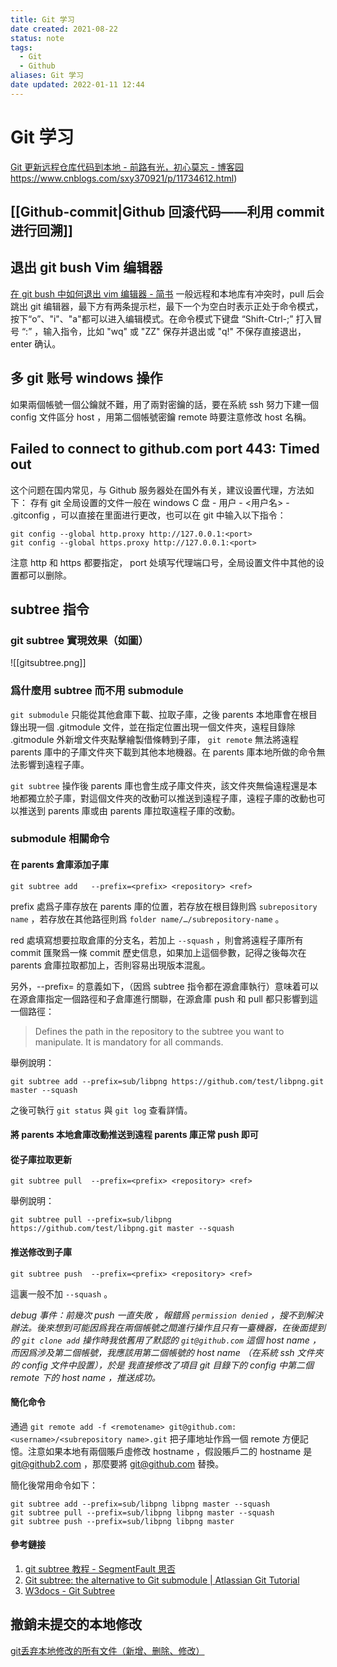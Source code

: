```yaml
---
title: Git 学习
date created: 2021-08-22
status: note
tags:
  - Git
  - Github
aliases: Git 学习
date updated: 2022-01-11 12:44
---
```


# Git 学习

[Git 更新远程仓库代码到本地 - 前路有光，初心莫忘 - 博客园](https://www.cnblogs.com/sxy370921/p/11734612.html) <https://www.cnblogs.com/sxy370921/p/11734612.html>)

## [[Github-commit|Github 回滚代码——利用 commit 进行回溯]]

## 退出 git bush Vim 编辑器

[在 git bush 中如何退出 vim 编辑器 - 简书](https://www.jianshu.com/p/1bb48c844ac4)
一般远程和本地库有冲突时，pull 后会跳出 git 编辑器，最下方有两条提示栏，最下一个为空白时表示正处于命令模式，按下“o”、"i"、"a"都可以进入编辑模式。在命令模式下键盘 “Shift-Ctrl-;” 打入冒号 “:” ，输入指令，比如 "wq" 或 "ZZ" 保存并退出或 "q!" 不保存直接退出，enter 确认。

## 多 git 账号 windows 操作

如果兩個帳號一個公鑰就不難，用了兩對密鑰的話，要在系統 ssh 努力下建一個 config 文件區分 host ，用第二個帳號密鑰 remote 時要注意修改 host 名稱。

## Failed to connect to github.com port 443: Timed out

这个问题在国内常见，与 Github 服务器处在国外有关，建议设置代理，方法如下：
存有 git 全局设置的文件一般在 windows C 盘 - 用户 - <用户名> - .gitconfig ，可以直接在里面进行更改，也可以在 git 中输入以下指令：

```
git config --global http.proxy http://127.0.0.1:<port>
git config --global https.proxy http://127.0.0.1:<port>

```

注意 http 和 https 都要指定， port 处填写代理端口号，全局设置文件中其他的设置都可以删除。

## subtree 指令

### git subtree 實現效果（如圖）

![[gitsubtree.png]]

### 爲什麼用 subtree 而不用 submodule

`git submodule` 只能從其他倉庫下載、拉取子庫，之後 parents 本地庫會在根目錄出現一個 .gitmodule 文件，並在指定位置出現一個文件夾，遠程目錄除 .gitmodule 外新增文件夾點擊繪製借條轉到子庫， `git remote` 無法將遠程 parents 庫中的子庫文件夾下載到其他本地機器。在 parents 庫本地所做的命令無法影響到遠程子庫。

`git subtree` 操作後 parents 庫也會生成子庫文件夾，該文件夾無倫遠程還是本地都獨立於子庫，對這個文件夾的改動可以推送到遠程子庫，遠程子庫的改動也可以推送到 parents 庫或由 parents 庫拉取遠程子庫的改動。

### submodule 相關命令

#### 在 parents 倉庫添加子庫

```
git subtree add   --prefix=<prefix> <repository> <ref>
```

prefix 處爲子庫存放在 parents 庫的位置，若存放在根目錄則爲 `subrepository name` ，若存放在其他路徑則爲 `folder name/…/subrepository-name` 。

red 處填寫想要拉取倉庫的分支名，若加上 `--squash` ，則會將遠程子庫所有 commit 匯聚爲一條 commit 歷史信息，如果加上這個參數，記得之後每次在 parents 倉庫拉取都加上，否則容易出現版本混亂。

另外，--prefix=<prefix> 的意義如下，（因爲 subtree 指令都在源倉庫執行）意味着可以在源倉庫指定一個路徑和子倉庫進行關聯，在源倉庫 push 和 pull 都只影響到這一個路徑：

> Defines the path in the repository to the subtree you want to manipulate. It is mandatory for all commands.

舉例說明：

```
git subtree add --prefix=sub/libpng https://github.com/test/libpng.git master --squash
```

之後可執行 `git status` 與 `git log` 查看詳情。

#### 將 parents 本地倉庫改動推送到遠程 parents 庫正常 push 即可

#### 從子庫拉取更新

```
git subtree pull  --prefix=<prefix> <repository> <ref>
```

舉例說明：

```
git subtree pull --prefix=sub/libpng https://github.com/test/libpng.git master --squash
```

#### 推送修改到子庫

```
git subtree push  --prefix=<prefix> <repository> <ref>
```

這裏一般不加 `--squash` 。

_debug 事件：前幾次 push 一直失敗 ，報錯爲 `permission denied` ，搜不到解決辦法。後來想到可能因爲我在兩個帳號之間進行操作且只有一臺機器，在後面提到的 `git clone add` 操作時我依舊用了默認的 `git@github.com` 這個 host name ，而因爲涉及第二個帳號，我應該用第二個帳號的 host name （在系統 ssh 文件夾的 config 文件中設置），於是 我直接修改了項目 git 目錄下的 config 中第二個 remote 下的 host name ，推送成功。_

#### 簡化命令

通過 `git remote add -f <remotename> git@github.com:<username>/<subrepository name>.git` 把子庫地址作爲一個 remote 方便記憶。注意如果本地有兩個賬戶虛修改 hostname ，假設賬戶二的 hostname 是 <git@github2.com> ，那麼要將 <git@github.com> 替換。

簡化後常用命令如下：

```
git subtree add --prefix=sub/libpng libpng master --squash
git subtree pull --prefix=sub/libpng libpng master --squash
git subtree push --prefix=sub/libpng libpng master
```

#### 參考鏈接

1. [git subtree 教程 - SegmentFault 思否](https://segmentfault.com/a/1190000012002151)
2. [Git subtree: the alternative to Git submodule | Atlassian Git Tutorial](https://www.atlassian.com/git/tutorials/git-subtree)
3. [W3docs - Git Subtree](https://www.w3docs.com/learn-git/git-subtree.html)

## 撤銷未提交的本地修改

[git丢弃本地修改的所有文件（新增、删除、修改）](https://blog.csdn.net/leedaning/article/details/51304690)
